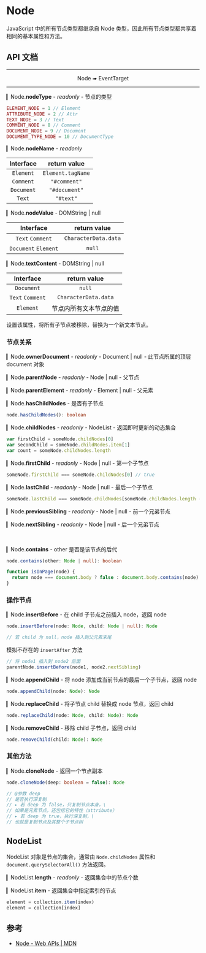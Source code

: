 # Node

JavaScript 中的所有节点类型都继承自 Node 类型，因此所有节点类型都共享着相同的基本属性和方法。

## API 文档

---

<p align="center">Node ➠ EventTarget</p>

---

▎Node.**nodeType** - _readonly_ - 节点的类型

```js
ELEMENT_NODE = 1 // Element
ATTRIBUTE_NODE = 2 // Attr
TEXT_NODE = 3 // Text
COMMENT_NODE = 8 // Comment
DOCUMENT_NODE = 9 // Document
DOCUMENT_TYPE_NODE = 10 // DocumentType
```

▎Node.**nodeName** - _readonly_

| Interface  |   return value    |
| :--------: | :---------------: |
| `Element`  | `Element.tagName` |
| `Comment`  |   `"#comment"`    |
| `Document` |   `"#document"`   |
|   `Text`   |     `"#text"`     |

▎Node.**nodeValue** - DOMString | null

|      Interface       |     return value     |
| :------------------: | :------------------: |
|   `Text` `Comment`   | `CharacterData.data` |
| `Document` `Element` |        `null`        |

▎Node.**textContent** - DOMString | null

|    Interface     |      return value      |
| :--------------: | :--------------------: |
|    `Document`    |         `null`         |
| `Text` `Comment` |  `CharacterData.data`  |
|    `Element`     | 节点内所有文本节点的值 |

设置该属性，将所有子节点被移除，替换为一个新文本节点。

### 节点关系

▎Node.**ownerDocument** - _readonly_ - Document | null - 此节点所属的顶层 document 对象

▎Node.**parentNode** - _readonly_ - Node | null - 父节点

▎Node.**parentElement** - _readonly_ - Element | null - 父元素

▎Node.**hasChildNodes** - 是否有子节点

```ts
node.hasChildNodes(): boolean
```

▎Node.**childNodes** - _readonly_ - NodeList - 返回即时更新的动态集合

```js
var firstChild = someNode.childNodes[0]
var secondChild = someNode.childNodes.item[1]
var count = someNode.childNodes.length
```

▎Node.**firstChild** - _readonly_ - Node | null - 第一个子节点

```js
someNode.firstChild === someNode.childNodes[0] // true
```

▎Node.**lastChild** - _readonly_ - Node | null - 最后一个子节点

```js
someNode.lastChild === someNode.childNodes[someNode.childNodes.length - 1] // true
```

▎Node.**previousSibling** - _readonly_ - Node | null - 前一个兄弟节点

▎Node.**nextSibling** - _readonly_ - Node | null - 后一个兄弟节点

<br>

▎Node.**contains** - other 是否是该节点的后代

```ts
node.contains(other: Node | null): boolean
```

```js
function isInPage(node) {
  return node === document.body ? false : document.body.contains(node)
}
```

### 操作节点

▎Node.**insertBefore** - 在 child 子节点之前插入 node，返回 node

```ts
node.insertBefore(node: Node, child: Node | null): Node

// 若 child 为 null，node 插入到父元素末尾
```

模拟不存在的 `insertAfter` 方法

```js
// 将 node1 插入到 node2 后面
parentNode.insertBefore(node1, node2.nextSibling)
```

▎Node.**appendChild** - 将 node 添加成当前节点的最后一个子节点，返回 node

```ts
node.appendChild(node: Node): Node
```

▎Node.**replaceChild** - 将子节点 child 替换成 node 节点，返回 child

```ts
node.replaceChild(node: Node, child: Node): Node
```

▎Node.**removeChild** - 移除 child 子节点，返回 child

```ts
node.removeChild(child: Node): Node
```

### 其他方法

▎Node.**cloneNode** - 返回一个节点副本

```ts
node.cloneNode(deep: boolean = false): Node

// @参数 deep
// 是否执行深复制
// ▸ 若 deep 为 false，只复制节点本身，\
// 如果是元素节点，还包括它的特性（attribute）
// ▸ 若 deep 为 true，执行深复制，\
// 也就是复制节点及其整个子节点树
```

## NodeList

NodeList 对象是节点的集合，通常由 `Node.childNodes` 属性和 `document.querySelectorAll()` 方法返回。

▎NodeList.**length** - _readonly_ - 返回集合中的节点个数

▎NodeList.**item** - 返回集合中指定索引的节点

```ts
element = collection.item(index)
element = collection[index]
```
## 参考

- [Node - Web APIs | MDN](https://developer.mozilla.org/en-US/docs/Web/API/Node)